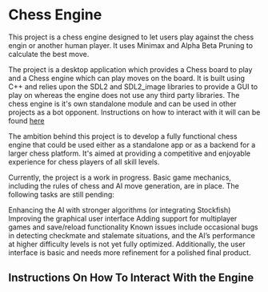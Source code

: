 # Chess Engine

This project is a chess engine designed to let users play against the chess engin or another human player. It uses Minimax and Alpha Beta Pruning to calculate the best move. 

The project is a desktop application which provides a Chess board to play and a Chess engine which can play moves on the board. It is built using C++ and relies upon the SDL2 and SDL2_image libraries to provide a GUI to play on whereas the engine does not use any third party libraries. The chess engine is it's own standalone module and can be used in other projects as a bot opponent. Instructions on how to interact with it will can be found [here](#instructions-on-how-to-interact-with-the-engine)

The ambition behind this project is to develop a fully functional chess engine that could be used either as a standalone app or as a backend for a larger chess platform. It's aimed at providing a competitive and enjoyable experience for chess players of all skill levels.

Currently, the project is a work in progress. Basic game mechanics, including the rules of chess and AI move generation, are in place. The following tasks are still pending:

Enhancing the AI with stronger algorithms (or integrating Stockfish)
Improving the graphical user interface
Adding support for multiplayer games and save/reload functionality
Known issues include occasional bugs in detecting checkmate and stalemate situations, and the AI’s performance at higher difficulty levels is not yet fully optimized. Additionally, the user interface is basic and needs more refinement for a polished final product.

## Instructions On How To Interact With the Engine
